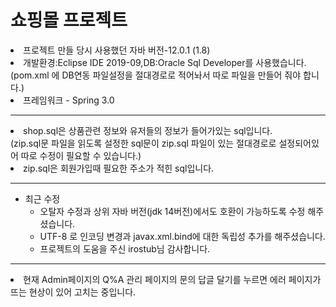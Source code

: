 # 쇼핑몰 프로젝트
<li>프로젝트 만들 당시 사용했던 자바 버전-12.0.1 (1.8)</li>
<li>개발환경:Eclipse IDE 2019-09,DB:Oracle Sql Developer를 사용했습니다.<br>
(pom.xml 에 DB연동 파일설정을 절대경로로 적어놔서 따로 파일을 만들어 줘야 합니다.)</li>
<li>프레임워크  - Spring 3.0 </li>

***

<li> shop.sql은 상품관련 정보와 유저들의 정보가 들어가있는 sql입니다.<br>
     (zip.sql문 파일을 읽도록 설정한 sql문이 zip.sql 파일이 있는 절대경로로 설정되어있어 따로 수정이 필요할 수 있습니다.)</li>
<li> zip.sql은 회원가입때 필요한 주소가 적힌 sql입니다.</li>

***

* 최근 수정
  * 오탈자 수정과 상위 자바 버전(jdk 14버전)에서도 호환이 가능하도록 수정 해주셨습니다.
  * UTF-8 로 인코딩 변경과 javax.xml.bind에 대한 독립성 추가를 해주셨습니다.
  * 프로젝트의 도움을 주신 	irostub님 감사합니다. 

***

<li>현재 Admin페이지의 Q%A 관리 페이지의 문의 답글 달기를 누르면 에러 페이지가 뜨는 현상이 있어 고치는 중입니다.</li>
